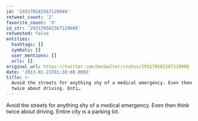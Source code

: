 ```yaml
---
id: '293170582567129088'
retweet_count: '2'
favorite_count: '0'
id_str: '293170582567129088'
retweeted: false
entities:
  hashtags: []
  symbols: []
  user_mentions: []
  urls: []
original_url: https://twitter.com/benbalter/status/293170582567129088
date: '2013-01-21T01:38:08.000Z'
title: >-
  Avoid the streets for anything shy of a medical emergency. Even then think
  twice about driving. Enti…
---
```


Avoid the streets for anything shy of a medical emergency. Even then think twice about driving. Entire city is a parking lot.